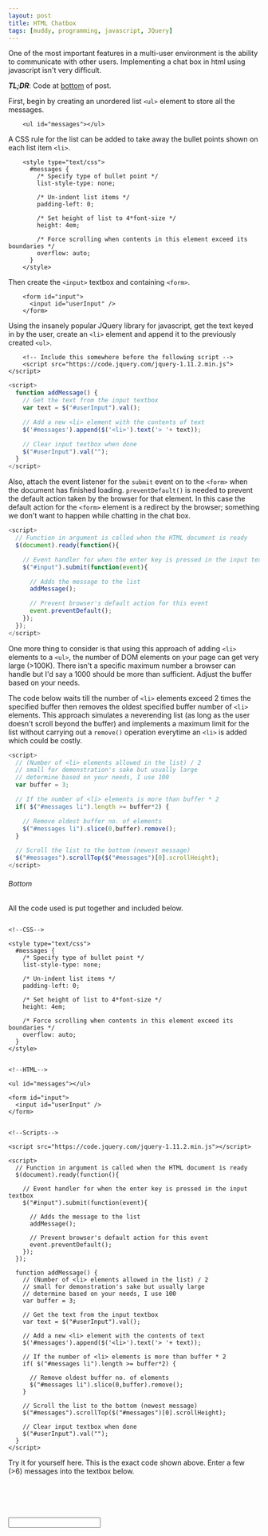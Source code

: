 ```yaml
---
layout: post
title: HTML Chatbox
tags: [muddy, programming, javascript, JQuery]
---
```


One of the most important features in a multi-user environment is the ability to communicate with other users. Implementing a chat box in html using javascript isn't very difficult.

___TL;DR___: Code at [bottom](#bottom) of post.

First, begin by creating an unordered list `<ul>` element to store all the messages.

```
    <ul id="messages"></ul>
```

A CSS rule for the list can be added to take away the bullet points shown on each list item `<li>`.

```
    <style type="text/css">
      #messages {
        /* Specify type of bullet point */
        list-style-type: none;

        /* Un-indent list items */
        padding-left: 0;

        /* Set height of list to 4*font-size */
        height: 4em;

        /* Force scrolling when contents in this element exceed its boundaries */
        overflow: auto;
      }  
    </style>
```

Then create the `<input>` textbox and containing `<form>`.

```
    <form id="input">
      <input id="userInput" />
    </form>
```

Using the insanely popular JQuery library for javascript, get the text keyed in by the user, create an `<li>` element and append it to the previously created `<ul>`.

```
    <!-- Include this somewhere before the following script -->
    <script src="https://code.jquery.com/jquery-1.11.2.min.js"></script>
```

```javascript
<script>
  function addMessage() {
    // Get the text from the input textbox
    var text = $("#userInput").val();

    // Add a new <li> element with the contents of text
    $('#messages').append($('<li>').text('> '+ text));

    // Clear input textbox when done
    $("#userInput").val("");
  }
</script>
```

Also, attach the event listener for the `submit` event on to the `<form>` when the document has finished loading. `preventDefault()` is needed to prevent the default action taken by the browser for that element. In this case the default action for the `<form>` element is a redirect by the browser; something we don't want to happen while chatting in the chat box.

```javascript
<script>
  // Function in argument is called when the HTML document is ready
  $(document).ready(function(){

    // Event handler for when the enter key is pressed in the input textbox
    $("#input").submit(function(event){

      // Adds the message to the list
      addMessage();

      // Prevent browser's default action for this event
      event.preventDefault();
    });
  });
</script>
```

One more thing to consider is that using this approach of adding `<li>` elements to a `<ul>`, the number of DOM elements on your page can get very large (>100K). There isn't a specific maximum number a browser can handle but I'd say a 1000 should be more than sufficient. Adjust the buffer based on your needs.

The code below waits till the number of `<li>` elements exceed 2 times the specified buffer then removes the oldest specified buffer number of `<li>` elements. This approach simulates a neverending list (as long as the user doesn't scroll beyond the buffer) and implements a maximum limit for the list without carrying out a `remove()` operation everytime an `<li>` is added which could be costly.

```javascript
<script>
  // (Number of <li> elements allowed in the list) / 2
  // small for demonstration's sake but usually large
  // determine based on your needs, I use 100
  var buffer = 3;

  // If the number of <li> elements is more than buffer * 2
  if( $("#messages li").length >= buffer*2) {

    // Remove oldest buffer no. of elements
    $("#messages li").slice(0,buffer).remove();
  }

  // Scroll the list to the bottom (newest message)
  $("#messages").scrollTop($("#messages")[0].scrollHeight);
</script>
```

###### <a name="bottom"></a>Bottom
All the code used is put together and included below.

```

<!--CSS-->

<style type="text/css">
  #messages {
    /* Specify type of bullet point */
    list-style-type: none;

    /* Un-indent list items */
    padding-left: 0;

    /* Set height of list to 4*font-size */
    height: 4em;

    /* Force scrolling when contents in this element exceed its boundaries */
    overflow: auto;
  }  
</style>


<!--HTML-->

<ul id="messages"></ul>

<form id="input">
  <input id="userInput" />
</form>


<!--Scripts-->

<script src="https://code.jquery.com/jquery-1.11.2.min.js"></script>

<script>
  // Function in argument is called when the HTML document is ready
  $(document).ready(function(){

    // Event handler for when the enter key is pressed in the input textbox
    $("#input").submit(function(event){

      // Adds the message to the list
      addMessage();

      // Prevent browser's default action for this event
      event.preventDefault();
    });
  });

  function addMessage() {
    // (Number of <li> elements allowed in the list) / 2
    // small for demonstration's sake but usually large
    // determine based on your needs, I use 100
    var buffer = 3;

    // Get the text from the input textbox
    var text = $("#userInput").val();

    // Add a new <li> element with the contents of text
    $('#messages').append($('<li>').text('> '+ text));

    // If the number of <li> elements is more than buffer * 2
    if( $("#messages li").length >= buffer*2) {

      // Remove oldest buffer no. of elements
      $("#messages li").slice(0,buffer).remove();
    }

    // Scroll the list to the bottom (newest message)
    $("#messages").scrollTop($("#messages")[0].scrollHeight);

    // Clear input textbox when done
    $("#userInput").val("");
  }
</script>

```

Try it for yourself here. This is the exact code shown above. Enter a few (>6) messages into the textbox below.

<!--CSS-->

<style type="text/css">
  #messages {
    /* Specify type of bullet point */
    list-style-type: none;

    /* Un-indent list items */
    padding-left: 0;

    /* Set height of list to 4*font-size */
    height: 4em;

    /* Force scrolling when contents in this element exceed its boundaries */
    overflow: auto;
  }  
</style>


<!--HTML-->

<ul id="messages"></ul>

<form id="input">
  <input id="userInput" />
</form>


<!--Scripts-->

<script src="https://code.jquery.com/jquery-1.11.2.min.js"></script>

<script>
  // Function in argument is called when the HTML document is ready
  $(document).ready(function(){

    // Event handler for when the enter key is pressed in the input textbox
    $("#input").submit(function(event){

      // Adds the message to the list
      addMessage();

      // Prevent browser's default action for this event
      event.preventDefault();
    });
  });

  function addMessage() {
    // (Number of <li> elements allowed in the list) / 2
    // small for demonstration's sake but usually large
    // determine based on your needs, I use 100
    var buffer = 3;

    // Get the text from the input textbox
    var text = $("#userInput").val();

    // Add a new <li> element with the contents of text
    $('#messages').append($('<li>').text('> '+ text));

    // If the number of <li> elements is more than buffer * 2
    if( $("#messages li").length >= buffer*2) {

      // Remove oldest buffer no. of elements
      $("#messages li").slice(0,buffer).remove();
    }

    // Scroll the list to the bottom (newest message)
    $("#messages").scrollTop($("#messages")[0].scrollHeight);

    // Clear input textbox when done
    $("#userInput").val("");
  }
</script>
